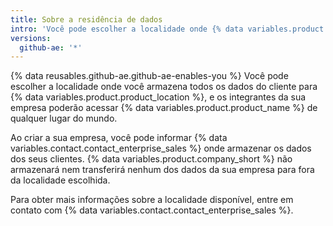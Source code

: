 ```yaml
---
title: Sobre a residência de dados
intro: 'Você pode escolher a localidade onde {% data variables.product.product_name %} armazena todos os dados de clientes da sua empresa.'
versions:
  github-ae: '*'
---
```


{% data reusables.github-ae.github-ae-enables-you %} Você pode escolher a localidade onde você armazena todos os dados do cliente para {% data variables.product.product_location %}, e os integrantes da sua empresa poderão acessar {% data variables.product.product_name %} de qualquer lugar do mundo.

Ao criar a sua empresa, você pode informar {% data variables.contact.contact_enterprise_sales %} onde armazenar os dados dos seus clientes. {% data variables.product.company_short %} não armazenará nem transferirá nenhum dos dados da sua empresa para fora da localidade escolhida.

Para obter mais informações sobre a localidade disponível, entre em contato com {% data variables.contact.contact_enterprise_sales %}.
